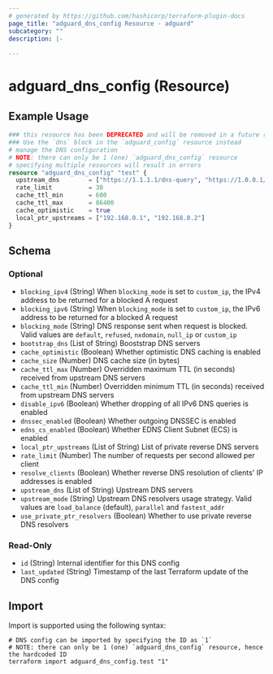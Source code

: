 ```yaml
---
# generated by https://github.com/hashicorp/terraform-plugin-docs
page_title: "adguard_dns_config Resource - adguard"
subcategory: ""
description: |-
  
---
```


# adguard_dns_config (Resource)



## Example Usage

```terraform
### this resource has been DEPRECATED and will be removed in a future release
### Use the `dns` block in the `adguard_config` resource instead
# manage the DNS configuration
# NOTE: there can only be 1 (one) `adguard_dns_config` resource
# specifying multiple resources will result in errors
resource "adguard_dns_config" "test" {
  upstream_dns        = ["https://1.1.1.1/dns-query", "https://1.0.0.1/dns-query"]
  rate_limit          = 30
  cache_ttl_min       = 600
  cache_ttl_max       = 86400
  cache_optimistic    = true
  local_ptr_upstreams = ["192.168.0.1", "192.168.0.2"]
}
```

<!-- schema generated by tfplugindocs -->
## Schema

### Optional

- `blocking_ipv4` (String) When `blocking_mode` is set to `custom_ip`, the IPv4 address to be returned for a blocked A request
- `blocking_ipv6` (String) When `blocking_mode` is set to `custom_ip`, the IPv6 address to be returned for a blocked A request
- `blocking_mode` (String) DNS response sent when request is blocked. Valid values are `default`, `refused`, `nxdomain`, `null_ip` or `custom_ip`
- `bootstrap_dns` (List of String) Booststrap DNS servers
- `cache_optimistic` (Boolean) Whether optimistic DNS caching is enabled
- `cache_size` (Number) DNS cache size (in bytes)
- `cache_ttl_max` (Number) Overridden maximum TTL (in seconds) received from upstream DNS servers
- `cache_ttl_min` (Number) Overridden minimum TTL (in seconds) received from upstream DNS servers
- `disable_ipv6` (Boolean) Whether dropping of all IPv6 DNS queries is enabled
- `dnssec_enabled` (Boolean) Whether outgoing DNSSEC is enabled
- `edns_cs_enabled` (Boolean) Whether EDNS Client Subnet (ECS) is enabled
- `local_ptr_upstreams` (List of String) List of private reverse DNS servers
- `rate_limit` (Number) The number of requests per second allowed per client
- `resolve_clients` (Boolean) Whether reverse DNS resolution of clients' IP addresses is enabled
- `upstream_dns` (List of String) Upstream DNS servers
- `upstream_mode` (String) Upstream DNS resolvers usage strategy. Valid values are `load_balance` (default), `parallel` and `fastest_addr`
- `use_private_ptr_resolvers` (Boolean) Whether to use private reverse DNS resolvers

### Read-Only

- `id` (String) Internal identifier for this DNS config
- `last_updated` (String) Timestamp of the last Terraform update of the DNS config

## Import

Import is supported using the following syntax:

```shell
# DNS config can be imported by specifying the ID as `1`
# NOTE: there can only be 1 (one) `adguard_dns_config` resource, hence the hardcoded ID
terraform import adguard_dns_config.test "1"
```
